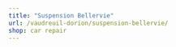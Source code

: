 ```yaml
---
title: "Suspension Bellervie"
url: /vaudreuil-dorion/suspension-bellervie/
shop: car repair
---
```

